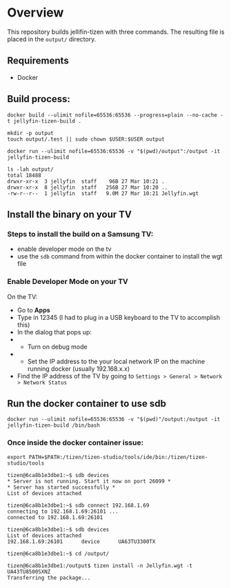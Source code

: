# Overview

This repository builds jellifin-tizen with three commands. The resulting file is placed in the `output/` directory.

## Requirements

* Docker

## Build process:

    docker build --ulimit nofile=65536:65536 --progress=plain --no-cache -t jellyfin-tizen-build .

    mkdir -p output
    touch output/.test || sudo chown $USER:$USER output

    docker run --ulimit nofile=65536:65536 -v "$(pwd)/output":/output -it jellyfin-tizen-build

    ls -lah output/
    total 18488
    drwxr-xr-x  3 jellyfin  staff    96B 27 Mar 10:21 .
    drwxr-xr-x  8 jellyfin  staff   256B 27 Mar 10:20 ..
    -rw-r--r--  1 jellyfin  staff   9.0M 27 Mar 10:21 Jellyfin.wgt

## Install the binary on your TV

### Steps to install the build on a Samsung TV:

- enable developer mode on the tv
- use the `sdb` command from within the docker container to install the wgt file

### Enable Developer Mode on your TV
On the TV:

- Go to **Apps**
- Type in 12345 (I had to plug in a USB keyboard to the TV to accomplish this)
- In the dialog that pops up:
- - Turn on debug mode
- - Set the IP address to the your local network IP on the machine running docker  (usually 192.168.x.x)
- Find the IP address of the TV by going to `Settings > General > Network > Network Status`

## Run the docker container to use sdb
    docker run --ulimit nofile=65536:65536 -v "$(pwd)"/output:/output -it jellyfin-tizen-build /bin/bash

### Once inside the docker container issue:

    export PATH=$PATH:/tizen/tizen-studio/tools/ide/bin:/tizen/tizen-studio/tools

    tizen@6ca8b1e3dbe1:~$ sdb devices
    * Server is not running. Start it now on port 26099 *
    * Server has started successfully *
    List of devices attached

    tizen@6ca8b1e3dbe1:~$ sdb connect 192.168.1.69
    connecting to 192.168.1.69:26101 ...
    connected to 192.168.1.69:26101

    tizen@6ca8b1e3dbe1:~$ sdb devices
    List of devices attached
    192.168.1.69:26101  	device    	UA63TU3300TX

    tizen@6ca8b1e3dbe1:~$ cd /output/

    tizen@6ca8b1e3dbe1:/output$ tizen install -n Jellyfin.wgt -t UA43TU8500SXNZ
    Transferring the package...


